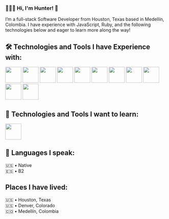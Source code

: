 ### 👨🏻‍💻 Hi, I'm Hunter! 👋

I’m a full-stack Software Developer from Houston, Texas based in Medellín, Colombia. I have experience with JavaScript, Ruby, and the following technologies below and eager to learn more along the way! 

## 🛠️ Technologies and Tools I have Experience with:
<div>
  <img src="https://cdn.jsdelivr.net/gh/devicons/devicon/icons/typescript/typescript-original.svg" height="50" width="50" />
  <img src="https://cdn.jsdelivr.net/gh/devicons/devicon/icons/javascript/javascript-original.svg" height="50" width="50" />
  <img src="https://cdn.jsdelivr.net/gh/devicons/devicon/icons/nodejs/nodejs-original.svg" height="50" width="50" />
  <img src="https://cdn.jsdelivr.net/gh/devicons/devicon/icons/jest/jest-plain.svg" height="50" width="50" />
  <img src="https://cdn.jsdelivr.net/gh/devicons/devicon/icons/ruby/ruby-original.svg" height="50" width="50" />
  <img src="https://cdn.jsdelivr.net/gh/devicons/devicon/icons/rails/rails-plain.svg" height="50" width="50" />
  <img src="https://cdn.jsdelivr.net/gh/devicons/devicon/icons/mongodb/mongodb-original.svg" height="50" width="50" />
  <img src="https://cdn.jsdelivr.net/gh/devicons/devicon/icons/postgresql/postgresql-original.svg" height="50" width="50" />
  <img src="https://cdn.jsdelivr.net/gh/devicons/devicon/icons/html5/html5-original.svg" height="50" width="50" />
  <img src="https://cdn.jsdelivr.net/gh/devicons/devicon/icons/css3/css3-original.svg" height="50" width="50" />
  <img src="https://cdn.jsdelivr.net/gh/devicons/devicon/icons/tailwindcss/tailwindcss-plain.svg" height="50" width="50" />
</div>

## 🌱 Technologies and Tools I want to learn:
<div>
  <img src="https://cdn.jsdelivr.net/gh/devicons/devicon/icons/react/react-original.svg" height="50" width="50" />
</div>
          


## 🦜 Languages I speak:
  🇺🇸 • Native <br>
  🇪🇸 • B2

## Places I have lived:
  🇺🇸 • Houston, Texas <br>
  🇺🇸 • Denver, Colorado <br>
  🇨🇴  • Medellín, Colombia
